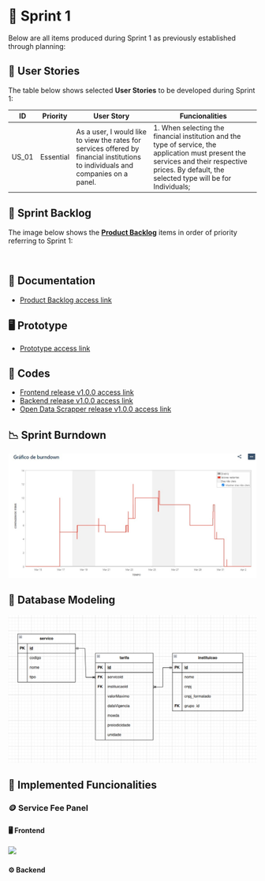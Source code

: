 # 🏁 Sprint 1 

Below are all items produced during Sprint 1 as previously established through planning:

## 👤 User Stories

The table below shows selected **User Stories** to be developed during Sprint 1:

| ID    | Priority | User Story                                                                                           | Funcionalities                                                                                                       |
| ----- | ---------- | ---------------------------------------------------------------------------------------------------- | --------------------------------------------------------------------------------------------------------------------- |
| US_01 | Essential | As a user, I would like to view the rates for services offered by financial institutions to individuals and companies on a panel. | 1. When selecting the financial institution and the type of service, the application must present the services and their respective prices. By default, the selected type will be for Individuals; |

## 📝 Sprint Backlog

The image below shows the [**Product Backlog**](https://github.com/cluster-8/eFinance/blob/main/docs/v01_c4e_eFinance_-_Product_Backlog.pdf) items in order of priority referring to Sprint 1:

![]()

## 📂 Documentation

* [Product Backlog access link](https://github.com/cluster-8/eFinance/blob/main/docs/v01_c4e_eFinance_-_Product_Backlog.pdf)

## 🖥️ Prototype

* [Prototype access link](https://www.figma.com/proto/NomgcHgPjuGxlI8yZCOrYx/API-6?node-id=225-2&scaling=min-zoom&page-id=0%3A1)

## 📃 Codes

* [Frontend release v1.0.0 access link]()
* [Backend release v1.0.0 access link]()
* [Open Data Scrapper release v1.0.0 access link]()

## 📉 Sprint Burndown

![](https://github.com/cluster-8/eFinance/blob/main/docs/imgs/sprint1-burndown.jpeg)

## 🎲 Database Modeling

![](https://github.com/cluster-8/eFinance/blob/main/docs/imgs/efinance-database-modeling.png)

## 💫 Implemented Funcionalities

### 🪙 Service Fee Panel

#### 🖥️ Frontend

![](https://github.com/cluster-8/eFinance/blob/main/docs/gifs/service-fee-panel.gif)

#### ⚙️ Backend

![]()